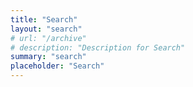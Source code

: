 ```yaml
---
title: "Search"
layout: "search"
# url: "/archive"
# description: "Description for Search"
summary: "search"
placeholder: "Search"
---
```

